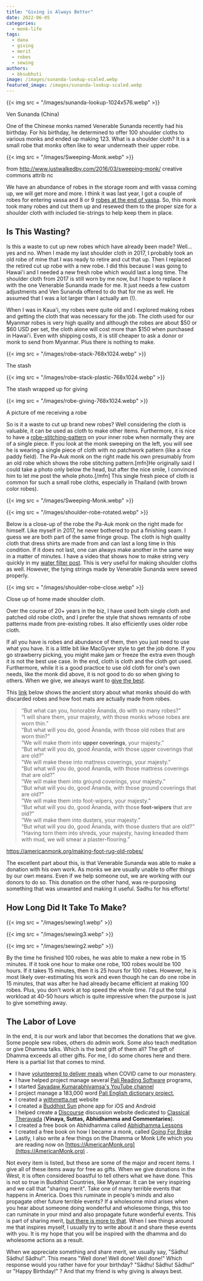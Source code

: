 ```yaml
---
title: "Giving is Always Better"
date: 2022-06-05
categories: 
  - monk-life
tags: 
  - dana
  - giving
  - merit
  - robes
  - sewing
authors: 
  - bksubhuti
image: /images/sunanda-lookup-scaled.webp
featured_image: /images/sunanda-lookup-scaled.webp
---
```


{{< img src = "/images/sunanda-lookup-1024x576.webp" >}}

Ven Sunanda (China)

One of the Chinese monks named Venerable Sunanda recently had his birthday. For his birthday, he determined to offer 100 shoulder cloths to various monks and ended up making 123. What is a shoulder cloth? It is a small robe that monks often like to wear underneath their upper robe.

{{< img src = "/images/Sweeping-Monk.webp" >}}

from http://www.justwalkedby.com/2016/03/sweeping-monk/ creative commons attrib nc

We have an abundance of robes in the storage room and with vassa coming up, we will get more and more. I think it was last year, I got a couple of robes for entering vassa and 8 or 9 [robes at the end of vassa](https://americanmonk.org/how-long-do-monks-robes-last/). So, this monk took many robes and cut them up and resewed them to the proper size for a shoulder cloth with included tie-strings to help keep them in place.

## Is This Wasting?

Is this a waste to cut up new robes which have already been made? Well... yes and no. When I made my last shoulder cloth in 2017, I probably took an old robe of mine that I was ready to retire and cut that up. Then I replaced the retired cut up robe with a new robe. I did this because I was going to Hawai'i and I needed a new fresh robe which would last a long time. The shoulder cloth from 2017 is still worn by me now, but I hope to replace it with the one Venerable Sunanda made for me. It just needs a few custom adjustments and Ven Sunanda offered to do that for me as well. He assumed that I was a lot larger than I actually am (!).

When I was in Kaua'i, my robes were quite old and I explored making robes and getting the cloth that was necessary for the job. The cloth used for our Myanmar robes is very high quality and although the robes are about $50 or $60 USD per set, the cloth alone will cost more than $150 when purchased in Hawai'i. Even with shipping costs, it is still cheaper to ask a donor or monk to send from Myanmar. Plus there is nothing to make.

{{< img src = "/images/robe-stack-768x1024.webp" >}}

The stash

{{< img src = "/images/robe-stack-plastic-768x1024.webp" >}}

The stash wrapped up for giving

{{< img src = "/images/robe-giving-768x1024.webp" >}}

A picture of me receiving a robe

So is it a waste to cut up brand new robes? Well considering the cloth is valuable, it can be used as cloth to make other items. Furthermore, it is nice to have a [robe-stitching-pattern](https://americanmonk.org/buddhist-monks-robes-information/) on your inner robe when normally they are of a single piece. If you look at the monk sweeping on the left, you will see he is wearing a single piece of cloth with no patchwork pattern (like a rice paddy field). The Pa-Auk monk on the right made his own presumably from an old robe which shows the robe stitching pattern.\[mfn\]He originally said I could take a photo only below the head, but after the nice smile, I convinced him to let me post the whole photo.\[/mfn\] This single fresh piece of cloth is common for such a small robe cloths, especially in Thailand (with brown color robes).

{{< img src = "/images/Sweeping-Monk.webp" >}}

{{< img src = "/images/shoulder-robe-rotated.webp" >}}

Below is a close-up of the robe the Pa-Auk monk on the right made for himself. Like myself in 2017, he never bothered to put a finishing seam. I guess we are both part of the same fringe group. The cloth is high quality cloth that dress shirts are made from and can last a long time in this condition. If it does not last, one can always make another in the same way in a matter of minutes. I have a video that shows how to make string very quickly in my [water filter post](https://americanmonk.org/make-monk-filter-3-minutes/). This is very useful for making shoulder cloths as well. However, the tying strings made by Venerable Sunanda were sewed properly.

{{< img src = "/images/shoulder-robe-close.webp" >}}

Close up of home made shoulder cloth.

Over the course of 20+ years in the biz, I have used both single cloth and patched old robe cloth, and I prefer the style that shows remnants of robe patterns made from pre-existing robes. It also efficiently uses older robe cloth.

If all you have is robes and abundance of them, then you just need to use what you have. It is a little bit like MacGyver style to get the job done. If you go strawberry picking, you might make jam or freeze the extra even though it is not the best use case. In the end, cloth is cloth and the cloth got used. Furthermore, while it is a good practice to use old cloth for one's own needs, like the monk did above, it is not good to do so when giving to others. When we give, we always want to [give the best](https://americanmonk.org/only-the-best-for-buddha/).

This [link](https://americanmonk.org/making-foot-rug-old-robes/) below shows the ancient story about what monks should do with discarded robes and how foot mats are actually made from robes.

> “But what can you, honorable Ānanda, do with so many robes?”  
> “I will share them, your majesty, with those monks whose robes are worn thin.”  
> “But what will you do, good Ānanda, with those old robes that are worn thin?”  
> “We will make them into **upper coverings**, your majesty.”  
> “But what will you do, good Ānanda, with those upper coverings that are old?”  
> “We will make these into mattress coverings, your majesty.”  
> “But what will you do, good Ānanda, with those mattress coverings that are old?”  
> “We will make them into ground coverings, your majesty.”  
> “But what will you do, good Ānanda, with those ground coverings that are old?”  
> “We will make them into foot-wipers, your majesty.”  
> “But what will you do, good Ānanda, with those **foot-wipers** that are old?”  
> “We will make them into dusters, your majesty.”  
> “But what will you do, good Ānanda, with those dusters that are old?”  
> “Having torn them into shreds, your majesty, having kneaded them with mud, we will smear a plaster-flooring.”

https://americanmonk.org/making-foot-rug-old-robes/

The excellent part about this, is that Venerable Sunanda was able to make a donation with his own work. As monks we are usually unable to offer things by our own means. Even if we help someone out, we are working with our donors to do so. This donation on the other hand, was re-purposing something that was unwanted and making it useful. Sadhu for his efforts!

## How Long Did It Take To Make?

{{< img src = "/images/sewing1.webp" >}}

{{< img src = "/images/sewing3.webp" >}}

{{< img src = "/images/sewing2.webp" >}}

By the time he finished 100 robes, he was able to make a new robe in 15 minutes. If it took one hour to make one robe, 100 robes would be 100 hours. If it takes 15 minutes, then it is 25 hours for 100 robes. However, he is most likely over-estimating his work and even though he can do one robe in 15 minutes, that was after he had already became efficient at making 100 robes. Plus, you don't work at top speed the whole time. I'd put the total workload at 40-50 hours which is quite impressive when the purpose is just to give something away.

## The Labor of Love

In the end, it is our work and labor that becomes the donations that we give. Some people sew robes, others do admin work. Some also teach meditation or give Dhamma talks. Which is the best gift of them all? The gift of Dhamma exceeds all other gifts. For me, I do some chores here and there. Here is a partial list that comes to mind.  

- I have [volunteered to deliver meals](https://americanmonk.org/pa-auk-lockdown-3-living-with-covid/) when COVID came to our monastery.
- I have helped project manage several [Pali Reading Software](https://americanmonk.org/tipitaka-pali-projector/) programs,
- I started [Sayadaw Kumarabhivamsa's YouTube channel](https://www.youtube.com/channel/UC6I5SG3hkL4pXTOJh1nP22A)
- I project manage a 183,000 word [Pali English dictionary project](https://www.youtube.com/channel/UCxZN1RE1PNh9wq0h99BcFxQ),
- I created a [withmetta.net](http://withmetta.net) website
- I created a [Buddhist Sun](https://americanmonk.org/buddhist-sun-app/) phone app for iOS and Android
- I helped create a [Discourse](https://www.discourse.org) discussion website dedicated to [Classical Theravada](https://classicaltheravada.org) (**Vinaya, Suttas, Abhidhamma and Commentaries**).
- I created a free book on Abhidhamma called [Abhidhamma Lessons](https://americanmonk.org/abhidhamma-lessons/)
- I created a free book on how I became a monk, called [Going For Broke](https://americanmonk.org/book-going-for-broke/)
- Lastly, I also write a few things on the Dhamma or Monk Life which you are reading now on [https://AmericanMonk.org](https://AmericanMonk.org) .

Not every item is listed, but these are some of the major and recent items. I give all of these items away for free as gifts. When we give donations in the West, it is often considered boastful to tell others what we have done. This is not so true in Buddhist Countries, like Myanmar. It can be very inspiring and we call that "sharing merit". Take one of many terrible events that happens in America. Does this ruminate in people's minds and also propagate other future terrible events? If a wholesome mind arises when you hear about someone doing wonderful and wholesome things, this too can ruminate in your mind and also propagate future wonderful events. This is part of sharing merit, [but there is more to that](https://americanmonk.org/sabbe-satta-all-beings/). When I see things around me that inspires myself, I usually try to write about it and share these events with you. It is my hope that you will be inspired with the dhamma and do wholesome actions as a result.

When we appreciate something and share merit, we usually say, "Sādhu! Sādhu! Sādhu!". This means "Well done! Well done! Well done!" Which response would you rather have for your birthday? "Sādhu! Sādhu! Sādhu!" or "Happy Birthday!" ? And that my friend is why giving is always best.
